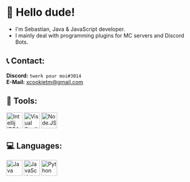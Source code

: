 # 👋 Hello dude!

- I'm Sebastian, Java & JavaScript developer.<br>
- I mainly deal with programming plugins for MC servers and Discord Bots.
## 📞 Contact:
**Discord:** `twerk pour moi#3014` <br>
**E-Mail:** <xcookietm@gmail.com>

## 🔨 Tools:

<p><img src="https://th.bing.com/th/id/R.98865e06d77faca32b3e118df119049e?rik=AU0%2bE0ROLAbnog&riu=http%3a%2f%2flogonoid.com%2fimages%2fintellij-idea-logo.png&ehk=CapqYnZAeX0cbsUWxFNWr913YwdQDC7OFt%2ftIAEb%2fBU%3d&risl=&pid=ImgRaw" alt="Intellij IDEA" height="42" width="42">
<img src="https://th.bing.com/th/id/R.ecfeeae8d334868f9f962d051490c400?rik=y34LRrCQQrW0lQ&pid=ImgRaw" alt="Visual Studio Code" height="42" width="42">
<img src="https://th.bing.com/th/id/OIP.xQJlilCdJ7U2ebPvc8DYLwHaIJ?pid=ImgDet&rs=1" alt="Node.JS" height="42" width="42">
</p>

## 💻 Languages:
<p><img src="https://cdn.bitrix24.de/b8556993/landing/462/462a6f5f31853b44bb27bb8ae2c60efc/Artboard_3_copy_2x.png" alt="Java" height="42" width="42">
<img src="https://th.bing.com/th/id/R.0e4fdce8ac22e09688c580e5bc4dcd7d?rik=asgQc5Oq875m8g&pid=ImgRaw" alt="JavaScript" height="42" width="42">
<img src="https://th.bing.com/th/id/OIP.EDJ9xoErBbZqK2tExVoJfAHaHY?pid=ImgDet&rs=1" alt="Python" height="42" width="42">
</p>
